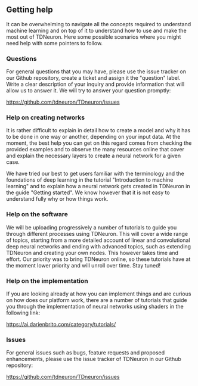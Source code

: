 ## Getting help

It can be overwhelming to navigate all the concepts required to understand machine learning and on top of it to understand how to use and make the most out of TDNeuron. Here some possible scenarios where you might need help with some pointers to follow.

### Questions

For general questions that you may have, please use the issue tracker on our Github repository, create a ticket and assign it the "question" label. Write a clear description of your inquiry and provide information that will allow us to answer it. We will try to answer your question promptly:

https://github.com/tdneuron/TDneuron/issues

### Help on creating networks

It is rather difficult to explain in detail how to create a model and why it has to be done in one way or another, depending on your input data. At the moment, the best help you can get on this regard comes from checking the provided examples and to observe the many resources online that cover and explain the necessary layers to create a neural network for a given case. 

We have tried our best to get users familiar with the terminology and the foundations of deep learning in the tutorial "Introduction to machine learning" and to explain how a neural network gets created in TDNeuron in the guide "Getting started". We know however that it is not easy to understand fully why or how things work.

### Help on the software

We will be uploading progressively a number of tutorials to guide you through different processes using TDNeuron. This will cover a wide range of topics, starting from a more detailed account of linear and convolutional deep neural networks and ending with advanced topics, such as extending TDNeuron and creating your own nodes. This however takes time and effort. Our priority was to bring TDNeuron online, so these tutorials have at the moment lower priority and will unroll over time. Stay tuned!

### Help on the implementation

If you are looking already at how you can implement things and are curious on how does our platform work, there are a number of tutorials that guide you through the implementation of neural networks using shaders in the following link:

https://ai.darienbrito.com/category/tutorials/

### Issues

For general issues such as bugs, feature requests and proposed enhancements, please use the issue tracker of TDNeuron in our Github repository:

https://github.com/tdneuron/TDneuron/issues



